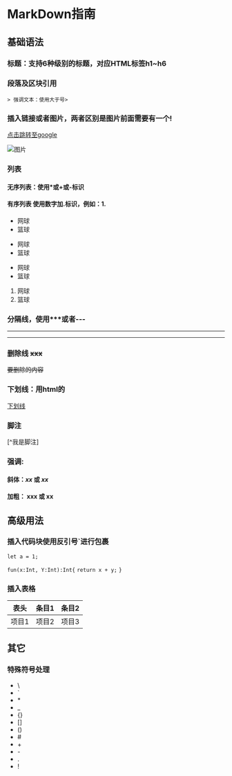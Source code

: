 # MarkDown指南

## 基础语法

### 标题：支持6种级别的标题，对应HTML标签h1~h6
### 段落及区块引用
    > 强调文本：使用大于号>
### 插入链接或者图片，两者区别是图片前面需要有一个!

[点击跳转至google](http://www.google.com)

![图片](https://www.baidu.com/img/flexible/logo/pc/result.png)


### 列表
#### 无序列表：使用*或+或-标识
#### 有序列表 使用数字加.标识，例如：1.

* 网球
* 篮球

+ 网球
+ 篮球

- 网球
- 篮球

1. 网球
2. 篮球

### 分隔线，使用***或者---
***
---

### 删除线 ~~xxx~~
~~要删除的内容~~

### 下划线：用html的<u></u>
<u>下划线</u>

### 脚注
[^我是脚注]

### 强调:
#### 斜体：*xx* 或 _xx_
#### 加粗： **xxx** 或 __xx__


## 高级用法

### 插入代码块使用反引号`进行包裹
`let a = 1;`
>
`fun(x:Int, Y:Int):Int{`
    `return x + y;`
`}`

### 插入表格
表头|条目1|条目2
:---:|:---:|:---:
项目1|项目2|项目3

## 其它

### 特殊符号处理
* \\
* \`
* \*
* \_
* \{}
* \[]
* \()
* \#
* \+
* \-
* \.
* \!